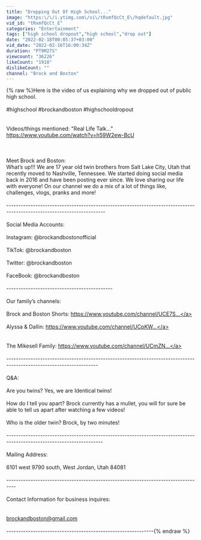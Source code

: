 ```yaml
---
title: "Dropping Out Of High School..."
image: "https:\/\/i.ytimg.com\/vi\/tRxmfQcCt_E\/hqdefault.jpg"
vid_id: "tRxmfQcCt_E"
categories: "Entertainment"
tags: ["high school dropout","high school","drop out"]
date: "2022-02-18T00:05:37+03:00"
vid_date: "2022-02-16T16:00:34Z"
duration: "PT9M27S"
viewcount: "36226"
likeCount: "1918"
dislikeCount: ""
channel: "Brock and Boston"
---
```

{% raw %}Here is the video of us explaining why we dropped out of public high school.<br /><br />#highschool #brockandboston #highschooldropout <br /> <br /><br />Videos/things mentioned: &quot;Real Life Talk...&quot; <a rel="nofollow" target="blank" href="https://www.youtube.com/watch?v=h59W2ew-BcU">https://www.youtube.com/watch?v=h59W2ew-BcU</a> <br /><br /><br /><br />Meet Brock and Boston:<br />What’s up!!! We are 17 year old twin brothers from Salt Lake City, Utah that recently moved to Nashville, Tennessee. We started doing social media back in 2016 and have been posting ever since. We love sharing our life with everyone! On our channel we do a mix of a lot of things like, challenges, vlogs, pranks and more! <br /><br />-----------------------------------------------------------------------------------------------------------------------<br /><br />Social Media Accounts:<br /><br />Instagram: @brockandbostonofficial <br /><br />TikTok: @brockandboston <br /><br />Twitter: @brockandboston<br /><br />FaceBook: @brockandboston <br /><br />--------------------------------------------<br /><br />Our family’s channels:<br /><br />Brock and Boston Shorts: <a rel="nofollow" target="blank" href="https://www.youtube.com/channel/UCE7S...">https://www.youtube.com/channel/UCE7S...</a> <br /><br />Alyssa &amp; Dallin: <a rel="nofollow" target="blank" href="https://www.youtube.com/channel/UCpKW...">https://www.youtube.com/channel/UCpKW...</a> <br /><br /><br />The Mikesell Family: <a rel="nofollow" target="blank" href="https://www.youtube.com/channel/UCmZN...">https://www.youtube.com/channel/UCmZN...</a> <br /><br />--------------------------------------------------------------------------------------------------------------------<br /><br />Q&amp;A: <br /><br />Are you twins? Yes, we are Identical twins! <br /><br />How do I tell you apart? Brock currently has a mullet, you will for sure be able to tell us apart after watching a few videos! <br /><br />Who is the older twin? Brock, by two minutes! <br /><br />----------------------------------------------------------------------------------------------------------------------<br /><br />Mailing Address:<br /><br /> 6101 west 9790 south, West Jordan, Utah 84081 <br /><br />----------------------------------------------------------------------------------<br /><br />Contact Information for business inquires: <br /><br /><br />brockandboston@gmail.com<br /><br />-------------------------------------------------------------{% endraw %}
